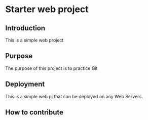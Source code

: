 # Starter web project

## Introduction
This is a simple web project

## Purpose 
The purpose of this project is to practice Git

## Deployment
This is a simple web pj that can be deployed on any Web Servers.

## How to contribute